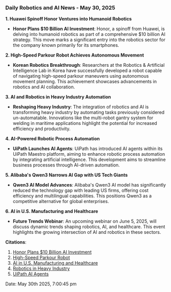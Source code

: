 ### Daily Robotics and AI News - May 30, 2025

**1. Huawei Spinoff Honor Ventures into Humanoid Robotics**

- **Honor Plans $10 Billion AI Investment**: Honor, a spinoff from Huawei, is delving into humanoid robotics as part of a comprehensive $10 billion AI strategy. This move marks a significant entry into the robotics sector for the company known primarily for its smartphones.

**2. High-Speed Parkour Robot Achieves Autonomous Movement**

- **Korean Robotics Breakthrough**: Researchers at the Robotics & Artificial Intelligence Lab in Korea have successfully developed a robot capable of navigating high-speed parkour maneuvers using autonomous movement planning. This achievement showcases advancements in robotics and AI collaboration.

**3. AI and Robotics in Heavy Industry Automation**

- **Reshaping Heavy Industry**: The integration of robotics and AI is transforming heavy industry by automating tasks previously considered un-automatable. Innovations like the multi-robot gantry system for welding in maritime applications highlight the potential for increased efficiency and productivity.

**4. AI-Powered Robotic Process Automation**

- **UiPath Launches AI Agents**: UiPath has introduced AI agents within its UiPath Maestro platform, aiming to enhance robotic process automation by integrating artificial intelligence. This development aims to streamline business processes through AI-driven automation.

**5. Alibaba's Qwen3 Narrows AI Gap with US Tech Giants**

- **Qwen3 AI Model Advances**: Alibaba's Qwen3 AI model has significantly reduced the technology gap with leading US firms, offering cost efficiency and multilingual capabilities. This positions Qwen3 as a competitive alternative for global enterprises.

**6. AI in U.S. Manufacturing and Healthcare**

- **Future Trends Webinar**: An upcoming webinar on June 5, 2025, will discuss dynamic trends shaping robotics, AI, and healthcare. This event highlights the growing intersection of AI and robotics in these sectors.

**Citations**:
1. [Honor Plans $10 Billion AI Investment](https://www.iotworldtoday.com/robotics/china-smartphone-company-plans-humanoid-robots-in-10b-ai-plan)
2. [High-Speed Parkour Robot](https://techxplore.com/news/2025-05-robot-high-parkour-autonomous-movement.html)
3. [AI in U.S. Manufacturing and Healthcare](https://www.etftrends.com/artificial-intelligence-channel/ai-robotics-and-the-future-of-u-s-manufacturing/)
4. [Robotics in Heavy Industry](https://www.weforum.org/stories/2025/05/robotics-heavy-industry-automation/)
5. [UiPath AI Agents](https://www.crescendo.ai/news/latest-ai-news-and-updates)

Date: May 30th 2025, 7:00:45 pm